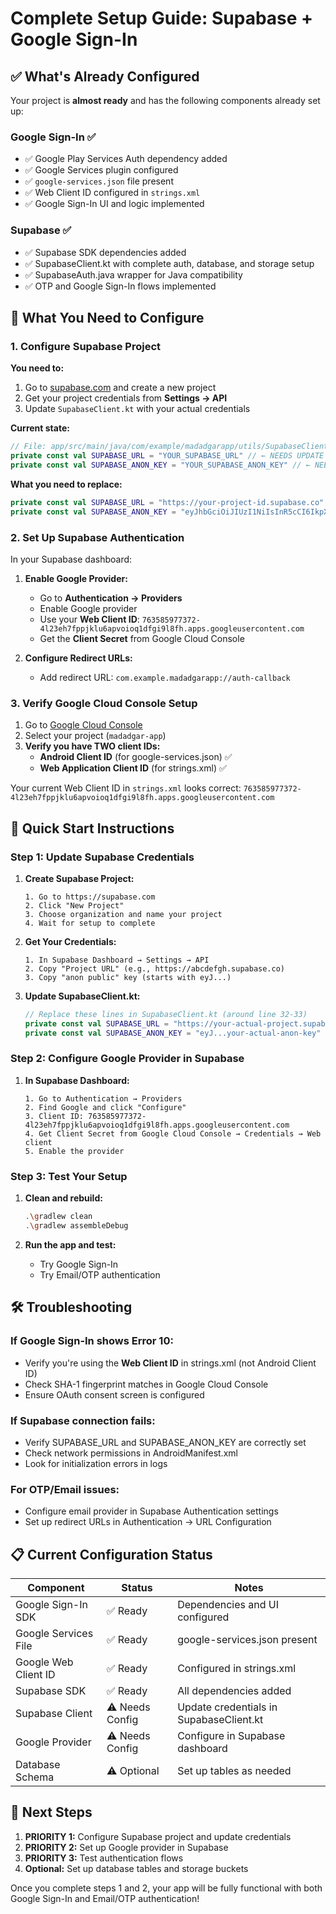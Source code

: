 # Complete Setup Guide: Supabase + Google Sign-In

## ✅ What's Already Configured

Your project is **almost ready** and has the following components already set up:

### Google Sign-In ✅
- ✅ Google Play Services Auth dependency added
- ✅ Google Services plugin configured
- ✅ `google-services.json` file present
- ✅ Web Client ID configured in `strings.xml`
- ✅ Google Sign-In UI and logic implemented

### Supabase ✅
- ✅ Supabase SDK dependencies added
- ✅ SupabaseClient.kt with complete auth, database, and storage setup
- ✅ SupabaseAuth.java wrapper for Java compatibility
- ✅ OTP and Google Sign-In flows implemented

## 🔧 What You Need to Configure

### 1. Configure Supabase Project

**You need to:**
1. Go to [supabase.com](https://supabase.com) and create a new project
2. Get your project credentials from **Settings → API**
3. Update `SupabaseClient.kt` with your actual credentials

**Current state:**
```kotlin
// File: app/src/main/java/com/example/madadgarapp/utils/SupabaseClient.kt
private const val SUPABASE_URL = "YOUR_SUPABASE_URL" // ← NEEDS UPDATE
private const val SUPABASE_ANON_KEY = "YOUR_SUPABASE_ANON_KEY" // ← NEEDS UPDATE
```

**What you need to replace:**
```kotlin
private const val SUPABASE_URL = "https://your-project-id.supabase.co"
private const val SUPABASE_ANON_KEY = "eyJhbGciOiJIUzI1NiIsInR5cCI6IkpXVCJ9..." // Your actual anon key
```

### 2. Set Up Supabase Authentication

In your Supabase dashboard:

1. **Enable Google Provider:**
   - Go to **Authentication → Providers**
   - Enable Google provider
   - Use your **Web Client ID**: `763585977372-4l23eh7fppjklu6apvoioq1dfgi9l8fh.apps.googleusercontent.com`
   - Get the **Client Secret** from Google Cloud Console

2. **Configure Redirect URLs:**
   - Add redirect URL: `com.example.madadgarapp://auth-callback`

### 3. Verify Google Cloud Console Setup

1. Go to [Google Cloud Console](https://console.cloud.google.com/)
2. Select your project (`madadgar-app`)
3. **Verify you have TWO client IDs:**
   - **Android Client ID** (for google-services.json) ✅
   - **Web Application Client ID** (for strings.xml) ✅

Your current Web Client ID in `strings.xml` looks correct: `763585977372-4l23eh7fppjklu6apvoioq1dfgi9l8fh.apps.googleusercontent.com`

## 🚀 Quick Start Instructions

### Step 1: Update Supabase Credentials

1. **Create Supabase Project:**
   ```
   1. Go to https://supabase.com
   2. Click "New Project"
   3. Choose organization and name your project
   4. Wait for setup to complete
   ```

2. **Get Your Credentials:**
   ```
   1. In Supabase Dashboard → Settings → API
   2. Copy "Project URL" (e.g., https://abcdefgh.supabase.co)
   3. Copy "anon public" key (starts with eyJ...)
   ```

3. **Update SupabaseClient.kt:**
   ```kotlin
   // Replace these lines in SupabaseClient.kt (around line 32-33)
   private const val SUPABASE_URL = "https://your-actual-project.supabase.co"
   private const val SUPABASE_ANON_KEY = "eyJ...your-actual-anon-key"
   ```

### Step 2: Configure Google Provider in Supabase

1. **In Supabase Dashboard:**
   ```
   1. Go to Authentication → Providers
   2. Find Google and click "Configure"
   3. Client ID: 763585977372-4l23eh7fppjklu6apvoioq1dfgi9l8fh.apps.googleusercontent.com
   4. Get Client Secret from Google Cloud Console → Credentials → Web client
   5. Enable the provider
   ```

### Step 3: Test Your Setup

1. **Clean and rebuild:**
   ```bash
   .\gradlew clean
   .\gradlew assembleDebug
   ```

2. **Run the app and test:**
   - Try Google Sign-In
   - Try Email/OTP authentication

## 🛠️ Troubleshooting

### If Google Sign-In shows Error 10:
- Verify you're using the **Web Client ID** in strings.xml (not Android Client ID)
- Check SHA-1 fingerprint matches in Google Cloud Console
- Ensure OAuth consent screen is configured

### If Supabase connection fails:
- Verify SUPABASE_URL and SUPABASE_ANON_KEY are correctly set
- Check network permissions in AndroidManifest.xml
- Look for initialization errors in logs

### For OTP/Email issues:
- Configure email provider in Supabase Authentication settings
- Set up redirect URLs in Authentication → URL Configuration

## 📋 Current Configuration Status

| Component | Status | Notes |
|-----------|--------|-------|
| Google Sign-In SDK | ✅ Ready | Dependencies and UI configured |
| Google Services File | ✅ Ready | google-services.json present |
| Google Web Client ID | ✅ Ready | Configured in strings.xml |
| Supabase SDK | ✅ Ready | All dependencies added |
| Supabase Client | ⚠️ Needs Config | Update credentials in SupabaseClient.kt |
| Google Provider | ⚠️ Needs Config | Configure in Supabase dashboard |
| Database Schema | ⚠️ Optional | Set up tables as needed |

## 🎯 Next Steps

1. **PRIORITY 1:** Configure Supabase project and update credentials
2. **PRIORITY 2:** Set up Google provider in Supabase
3. **PRIORITY 3:** Test authentication flows
4. **Optional:** Set up database tables and storage buckets

Once you complete steps 1 and 2, your app will be fully functional with both Google Sign-In and Email/OTP authentication!
